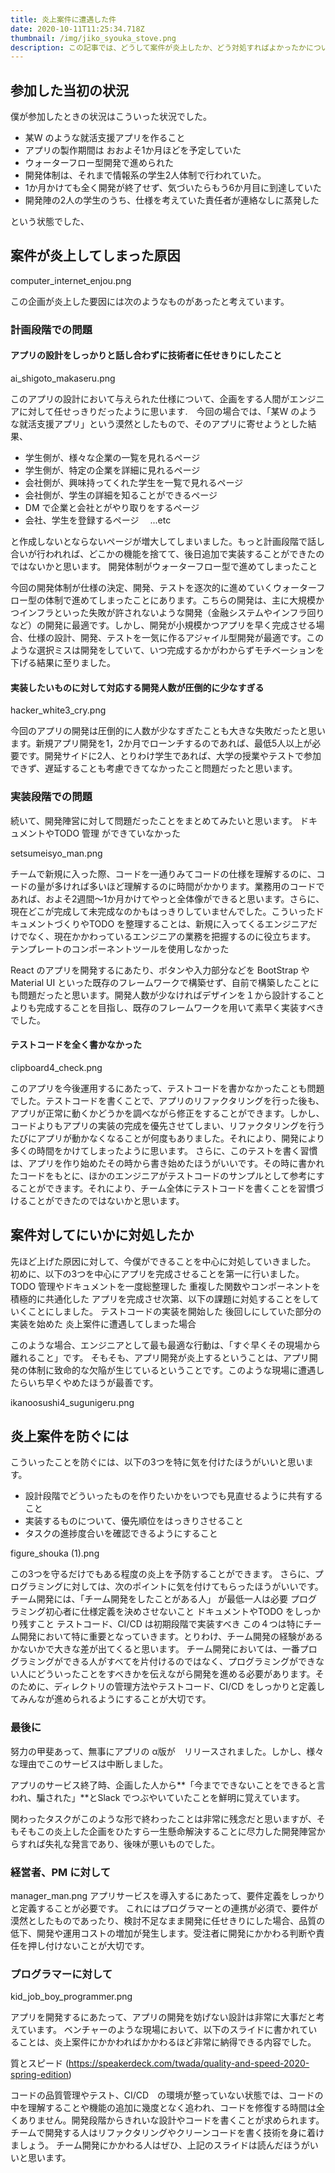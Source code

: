 ```yaml
---
title: 炎上案件に遭遇した件
date: 2020-10-11T11:25:34.718Z
thumbnail: /img/jiko_syouka_stove.png
description: この記事では、どうして案件が炎上したか、どう対処すればよかったかについて、過去を振り返って書いていきたいと思います。このような状況は、どのような現場でも起こりえます。当時参加したプロジェクトを批判しているわけではありません。失敗の原因を分析し、対処法をまとめ、多くのアプリ開発関係者へ知見を広げることで多くの開発現場でこの状況に巻き込まないことを目的としています。
---
```

## 参加した当初の状況

僕が参加したときの状況はこういった状況でした。

* 某W のような就活支援アプリを作ること
* アプリの製作期間は おおよそ1か月ほどを予定していた
* ウォーターフロー型開発で進められた
* 開発体制は、それまで情報系の学生2人体制で行われていた。
* 1か月かけても全く開発が終了せず、気づいたらもう6か月目に到達していた
* 開発陣の2人の学生のうち、仕様を考えていた責任者が連絡なしに蒸発した

という状態でした、

## 案件が炎上してしまった原因

computer_internet_enjou.png

この企画が炎上した要因には次のようなものがあったと考えています。

### 計画段階での問題

#### アプリの設計をしっかりと話し合わずに技術者に任せきりにしたこと

ai_shigoto_makaseru.png

このアプリの設計において与えられた仕様について、企画をする人間がエンジニアに対して任せっきりだったように思います.　今回の場合では、「某W のような就活支援アプリ」という漠然としたもので、そのアプリに寄せようとした結果、

* 学生側が、様々な企業の一覧を見れるページ
* 学生側が、特定の企業を詳細に見れるページ
* 会社側が、興味持ってくれた学生を一覧で見れるページ
* 会社側が、学生の詳細を知ることができるページ
* DM で企業と会社とがやり取りをするページ
* 会社、学生を登録するページ　 ...etc

と作成しないとならないページが増大してしまいました。もっと計画段階で話し合いが行われれば、どこかの機能を捨てて、後日追加で実装することができたのではないかと思います。
開発体制がウォーターフロー型で進めてしまったこと

今回の開発体制が仕様の決定、開発、テストを逐次的に進めていくウォーターフロー型の体制で進めてしまったことにあります。こちらの開発は、主に大規模かつインフラといった失敗が許されないような開発（金融システムやインフラ回りなど）の開発に最適です。しかし、開発が小規模かつアプリを早く完成させる場合、仕様の設計、開発、テストを一気に作るアジャイル型開発が最適です。このような選択ミスは開発をしていて、いつ完成するかがわからずモチベーションを下げる結果に至りました。

#### 実装したいものに対して対応する開発人数が圧倒的に少なすぎる

hacker_white3_cry.png  

今回のアプリの開発は圧倒的に人数が少なすぎたことも大きな失敗だったと思います。新規アプリ開発を1，2か月でローンチするのであれば、最低5人以上が必要です。開発サイドに2人、とりわけ学生であれば、大学の授業やテストで参加できず、遅延することも考慮できてなかったこと問題だったと思います。

### 実装段階での問題

続いて、開発陣営に対して問題だったことをまとめてみたいと思います。
ドキュメントやTODO 管理 ができていなかった

setsumeisyo_man.png

チームで新規に入った際、コードを一通りみてコードの仕様を理解するのに、コードの量が多ければ多いほど理解するのに時間がかかります。業務用のコードであれば、およそ2週間～1か月かけてやっと全体像ができると思います。さらに、現在どこが完成して未完成なのかもはっきりしていませんでした。こういったドキュメントづくりやTODO を整理することは、新規に入ってくるエンジニアだけでなく、現在かかわっているエンジニアの業務を把握するのに役立ちます。
テンプレートのコンポーネントツールを使用しなかった

React のアプリを開発するにあたり、ボタンや入力部分などを BootStrap やMaterial UI といった既存のフレームワークで構築せず、自前で構築したことにも問題だったと思います。開発人数が少なければデザインを１から設計することよりも完成することを目指し、既存のフレームワークを用いて素早く実装すべきでした。

#### テストコードを全く書かなかった

clipboard4_check.png

このアプリを今後運用するにあたって、テストコードを書かなかったことも問題でした。テストコードを書くことで、アプリのリファクタリングを行った後も、アプリが正常に動くかどうかを調べながら修正をすることができます。しかし、コードよりもアプリの実装の完成を優先させてしまい、リファクタリングを行うたびにアプリが動かなくなることが何度もありました。それにより、開発により多くの時間をかけてしまったように思います。
さらに、このテストを書く習慣は、アプリを作り始めたその時から書き始めたほうがいいです。その時に書かれたコードをもとに、ほかのエンジニアがテストコードのサンプルとして参考にすることができます。それにより、チーム全体にテストコードを書くことを習慣づけることができたのではないかと思います。

## 案件対してにいかに対処したか

先ほど上げた原因に対して、今僕ができることを中心に対処していきました。
初めに、以下の3つを中心にアプリを完成させることを第一に行いました。
TODO 管理やドキュメントを一度総整理した
重複した関数やコンポーネントを積極的に共通化した
アプリを完成させ次第、以下の課題に対処することをしていくことにしました。
テストコードの実装を開始した
後回しにしていた部分の実装を始めた
炎上案件に遭遇してしまった場合

このような場合、エンジニアとして最も最適な行動は、「すぐ早くその現場から離れること」です。
そもそも、アプリ開発が炎上するということは、アプリ開発の体制に致命的な欠陥が生じているということです。このような現場に遭遇したらいち早くやめたほうが最善です。

ikanoosushi4_sugunigeru.png

## 炎上案件を防ぐには

こういったことを防ぐには、以下の3つを特に気を付けたほうがいいと思います。

* 設計段階でどういったものを作りたいかをいつでも見直せるように共有すること
* 実装するものについて、優先順位をはっきりさせること
* タスクの進捗度合いを確認できるようにすること

figure_shouka (1).png

この3つを守るだけでもある程度の炎上を予防することができます。
さらに、プログラミングに対しては、次のポイントに気を付けてもらったほうがいいです。
チーム開発には、「チーム開発をしたことがある人」 が最低一人は必要
プログラミング初心者に仕様定義を決めさせないこと
ドキュメントやTODO をしっかり残すこと
テストコード、CI/CD は初期段階で実装すべき
この４つは特にチーム開発において特に重要となっていきます。とりわけ、チーム開発の経験があるかないかで大きな差が出てくると思います。
チーム開発においては、一番プログラミングができる人がすべてを片付けるのではなく、プログラミングができない人にどういったことをすべきかを伝えながら開発を進める必要があります。そのために、ディレクトリの管理方法やテストコード、CI/CD をしっかりと定義してみんなが進められるようにすることが大切です。

### 最後に

努力の甲斐あって、無事にアプリの α版が　リリースされました。しかし、様々な理由でこのサービスは中断しました。

アプリのサービス終了時、企画した人から**「今までできないことをできると言われ、騙された」**とSlack でつぶやいていたことを鮮明に覚えています。

関わったタスクがこのような形で終わったことは非常に残念だと思いますが、そもそもこの炎上した企画をひたすら一生懸命解決することに尽力した開発陣営からすれば失礼な発言であり、後味が悪いものでした。

### 経営者、PM に対して

manager_man.png
アプリサービスを導入するにあたって、要件定義をしっかりと定義することが必要です。 これにはプログラマーとの連携が必須で、要件が漠然としたものであったり、検討不足なまま開発に任せきりにした場合、品質の低下、開発や運用コストの増加が発生します。受注者に開発にかかわる判断や責任を押し付けないことが大切です。

### プログラマーに対して

kid_job_boy_programmer.png

アプリを開発するにあたって、アプリの開発を妨げない設計は非常に大事だと考えています。
ベンチャーのような現場において、以下のスライドに書かれていることは、炎上案件にかかわればかかわるほど非常に納得できる内容でした。

質とスピード (https://speakerdeck.com/twada/quality-and-speed-2020-spring-edition)

コードの品質管理やテスト、CI/CD　の環境が整っていない状態では、コードの中を理解することや機能の追加に幾度となく追われ、コードを修復する時間は全くありません。開発段階からきれいな設計やコードを書くことが求められます。チームで開発する人はリファクタリングやクリーンコードを書く技術を身に着けましょう。
チーム開発にかかわる人はぜひ、上記のスライドは読んだほうがいいと思います。